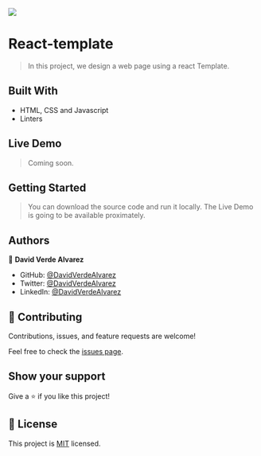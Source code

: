 ![](https://img.shields.io/badge/Microverse-blueviolet)

# React-template

> In this project, we design a web page using a react Template.

## Built With

- HTML, CSS and Javascript
- Linters


## Live Demo

> Coming soon.


## Getting Started

> You can download the source code and run it locally. The Live Demo is going to be available proximately.



## Authors



👤 **David Verde Alvarez**

- GitHub: [@DavidVerdeAlvarez](https://github.com/Unyielding1)
- Twitter: [@DavidVerdeAlvarez](https://twitter.com/UnyieldingOne)
- LinkedIn: [@DavidVerdeAlvarez](https://www.linkedin.com/in/david-verde-3349b114b/)




## 🤝 Contributing

Contributions, issues, and feature requests are welcome!

Feel free to check the [issues page](../../issues/).

## Show your support

Give a ⭐️ if you like this project!



## 📝 License

This project is [MIT](./MIT.md) licensed.
